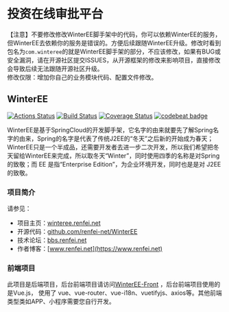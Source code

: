 # 投资在线审批平台
【注意】不要修改修改WinterEE脚手架中的代码，你可以依赖WinterEE的服务，但WinterEE去依赖你的服务是错误的。方便后续跟随WinterEE升级。修改时看到包名为`com.winteree`的就是WinterEE脚手架的部分，不应该修改，如果有BUG或安全漏洞，请在开源社区提交ISSUES，从开源框架的修改来影响项目，直接修改会导致后续无法跟随开源社区升级。  
修改仅限：增加你自己的业务模块代码、配置文件修改。

## WinterEE
[![Actions Status](https://github.com/renfei-net/WinterEE/workflows/build/badge.svg)](https://github.com/renfei-net/WinterEE/actions)
[![Build Status](https://api.travis-ci.com/renfei-net/WinterEE.svg?branch=master)](https://travis-ci.com/renfei-net/WinterEE)
[![Coverage Status](https://coveralls.io/repos/github/renfei-net/WinterEE/badge.svg?branch=master)](https://coveralls.io/github/renfei-net/WinterEE?branch=master)
[![codebeat badge](https://codebeat.co/badges/c9071c17-7646-4790-831f-d57ec130efd5)](https://codebeat.co/projects/github-com-renfei-net-winteree-master)

WinterEE是基于SpringCloud的开发脚手架，它名字的由来就要先了解Spring名字的由来，Spring的名字是代表了传统J2EE的“冬天”之后新的开始成为春天；WinterEE只是一个半成品，还需要开发者去进一步二次开发，所以我们希望把冬天留给WinterEE来完成，所以取冬天“Winter”，同时使用四季的名称是对Spring的致敬；而 EE 是指“Enterprise Edition”，为企业环境开发，同时也是是对 J2EE 的致敬。

### 项目简介
请参见：

- 项目主页：[winteree.renfei.net](https://winteree.renfei.net)
- 开源代码：[github.com/renfei-net/WinterEE](https://github.com/renfei-net/WinterEE)
- 技术论坛：[bbs.renfei.net](https://bbs.renfei.net)
- 作者博客：[www.renfei.net](https://www.renfei.net)

### 前端项目
此项目是后端项目，后台前端项目请访问[WinterEE-Front](https://github.com/renfei-net/WinterEE-Front) ，后台前端项目使用的是Vue.js，
使用了 vue、vue-router、vue-i18n、vuetifyjs、axios等。其他前端类型类如APP、小程序需要您自行开发。

